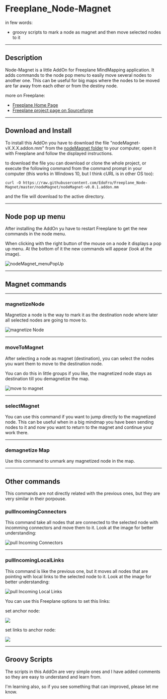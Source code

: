 # Freeplane_Node-Magnet

in few words:

* groovy scripts to mark a node as magnet and then move selected nodes to it

---

## Description

Node-Magnet is a little AddOn for Freeplane MindMapping application. It adds commands to the node pop menu to easily move several nodes to another one. This can be useful for big maps where the nodes to be moved are far away from each other or from the destiny node.

more on Freeplane:

* [Freeplane Home Page](https://www.freeplane.org/wiki/index.php/Home)
* [Freeplane project page on Sourceforge](https://sourceforge.net/projects/freeplane/)

---

## Download and Install

To install this AddOn you have to download the file "nodeMagnet-vX.X.X.addon.mm" from the [nodeMagnet folder](nodeMagnet/) to your computer, open it with Freeplane and follow the displayed instructions.

to download the file you can download or clone the whole project, or execute the following command from the command prompt in your computer (this works in Windows 10, but I think cURL is in other OS too):

`curl -O https://raw.githubusercontent.com/EdoFro/Freeplane_Node-Magnet/master/nodeMagnet/nodeMagnet-v0.0.1.addon.mm`

and the file will download to the active directory.

---

## Node pop up menu

After installing the AddOn yu have to restart Freeplane to get the new commands in the node menu.

When clicking with the right button of the mouse on a node it displays a pop up menu. At the bottom of it the new commands will appear (look at the image).

![nodeMagnet_menuPopUp](nodeMagnet_menuPopUp.png "right click on node")

---

## Magnet commands

---

### magnetizeNode

Magnetize a node is the way to mark it as the destination node where later all selected nodes are going to move to.

![magnetize Node](nodeMagnet_magnetizedNode.png  "it gets an icon and an attribute")

---

### moveToMagnet

After selecting a node as magnet (destination), you can select the nodes you want them to move to the destination node.

You can do this in little groups if you like, the magnetized node stays as destination till you demagnetize the map.

![move to magnet](nodeMagnet_moveToMagnet.png "all selected nodes move to the magnetized node")

---

### selectMagnet

You can use this command if you want to jump directly to the magnetized node. This can be useful when in a big mindmap you have been sending nodes to it and now you want to return to the magnet and continue your work there.

---

### demagnetize Map

Use this command to unmark any magnetized node in the map.

---

## Other commands

This commands are not directly related with the previous ones, but they are very similar in their porpouse.

### pullIncomingConnectors

This command take all nodes that are connected to the selected node with incomming connectors and move them to it. Look at the image for better understanding:

![pull Incoming Connectors](nodeMagnet_pullInConnectors.png "move nodes from incoming Connectors")

---

### pullIncomingLocalLinks
This command is like the previous one, but it moves all nodes that are pointing with local links to the selected node to it. Look at the image for better understanding:

![pull Incoming Local Links](nodeMagnet_pullLocalLinks.png "move nodes with pointing local links")

You can use this Freeplane options to set this links:

set anchor node:

![](nodeMagnet_setLinkAnchor.png)

set links to anchor node:

![](nodeMagnet_setLinkToAnchor.png)

---

## Groovy Scripts

The scripts in this AddOn are very simple ones and I have added comments so they are easy to understand and learn from.

I'm learning also, so if you see something that can improved, please let me know.
